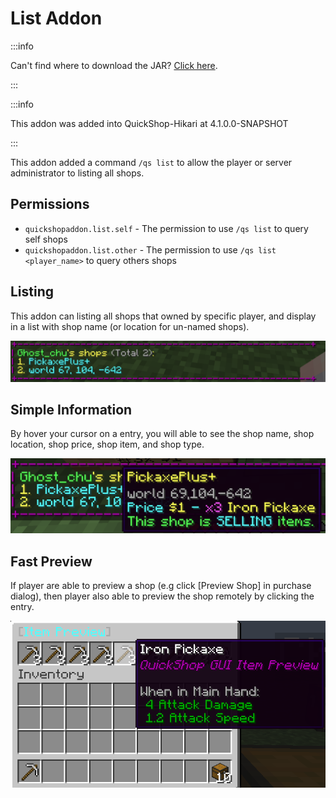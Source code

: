 # List Addon

:::info

Can't find where to download the JAR? [Click here](../faq/where-addons-compacts-at.md).

:::

:::info

This addon was added into QuickShop-Hikari at 4.1.0.0-SNAPSHOT

:::

This addon added a command `/qs list` to allow the player or server administrator to listing all shops.


## Permissions

* `quickshopaddon.list.self` - The permission to use `/qs list` to query self shops
* `quickshopaddon.list.other` - The permission to use `/qs list <player_name>` to query others shops

## Listing

This addon can listing all shops that owned by specific player, and display in a list with shop name (or location for un-named shops).

![listing](img/list_listing.png)

## Simple Information

By hover your cursor on a entry, you will able to see the shop name, shop location, shop price, shop item, and shop type.

![hover](img/list_entry_hover.png)

## Fast Preview

If player are able to preview a shop (e.g click [Preview Shop] in purchase dialog), then player also able to preview the shop remotely by clicking the entry.

![click](img/list_click_entry_preview.png)



